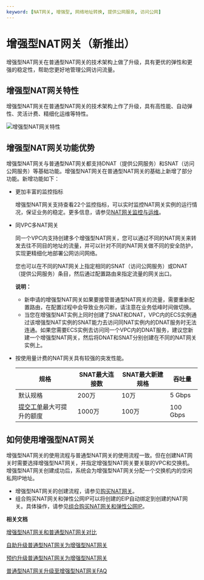```yaml
---
keyword: [NAT网关, 增强型, 网络地址转换, 提供公网服务, 访问公网]
---
```


# 增强型NAT网关（新推出）

增强型NAT网关在普通型NAT网关的技术架构上做了升级，具有更优的弹性和更强的稳定性，帮助您更好地管理公网访问流量。

## 增强型NAT网关特性

增强型NAT网关在普通型NAT网关的技术架构上作了升级，具有高性能、自动弹性、灵活计费、精细化运维等特性。

![增强型NAT网关特性](https://static-aliyun-doc.oss-accelerate.aliyuncs.com/assets/img/zh-CN/3082659951/p147923.png)

## 增强型NAT网关功能优势

增强型NAT网关与普通型NAT网关都支持DNAT（提供公网服务）和SNAT（访问公网服务）等基础功能。增强型NAT网关在普通型NAT网关的基础上新增了部分功能。新增功能如下：

-   更加丰富的监控指标

    增强型NAT网关支持查看22个监控指标，可以实时监控NAT网关实例的运行情况，保证业务的稳定。更多信息，请参见[NAT网关监控与运维](/cn.zh-CN/基本功能操作/NAT网关监控与运维.md)。

-   同VPC多NAT网关

    同一个VPC内支持创建多个增强型NAT网关，您可以通过不同的NAT网关来转发去往不同目的地址的流量，并可以针对不同的NAT网关做不同的安全防护，实现更精细化地部署公网访问网络。

    您也可以在不同的NAT网关上指定相同的SNAT（访问公网服务）或DNAT（提供公网服务）条目，然后通过配置路由来指定流量的网关出口。

    **说明：**

    -   新申请的增强型NAT网关如果要接管普通型NAT网关的流量，需要重新配置路由，在配置过程中会导致业务闪断，请注意在业务低峰时间做切换。
    -   当您在增强型NAT实例上同时创建了SNAT和DNAT，VPC内的ECS实例通过该增强型NAT实例的SNAT能力去访问同NAT实例内的DNAT服务时无法连通。如果您需要ECS实例去访问同一个VPC内的DNAT服务，建议您新建一个增强型NAT网关，然后将DNAT和SNAT分别创建在不同的NAT网关实例上。
-   按使用量计费的NAT网关具有较强的突发性能。

    |规格|SNAT最大连接数|SNAT最大新建规格|吞吐量|
    |--|---------|----------|---|
    |默认规格|200万|10万|5 Gbps|
    |[提交工单](https://selfservice.console.aliyun.com/ticket/category/natgw/today)最大可提升的额度|1000万|100万|100 Gbps|


## 如何使用增强型NAT网关

增强型NAT网关的使用流程与普通型NAT网关的使用流程一致。但在创建NAT网关时需要选择增强型NAT网关，并指定增强型NAT网关要关联的VPC和交换机。增强型NAT网关创建成功后，系统会为增强型NAT网关分配一个交换机内的空闲私网IP地址。

-   增强型NAT网关的创建流程，请参见[购买NAT网关](/cn.zh-CN/购买指南/购买NAT网关.md)。
-   组合购买NAT网关和弹性公网IP可以将创建的EIP自动绑定到创建的NAT网关。具体操作，请参见[组合购买NAT网关和弹性公网IP](/cn.zh-CN/购买指南/组合购买NAT网关和弹性公网IP.md)。

**相关文档**  


[增强型NAT网关和普通型NAT网关对比](/cn.zh-CN/增强型NAT网关/增强型NAT网关和普通型NAT网关对比.md)

[自助升级普通型NAT网关为增强型NAT网关](/cn.zh-CN/增强型NAT网关/自助升级普通型NAT网关为增强型NAT网关.md)

[预约升级普通型NAT网关为增强型NAT网关](/cn.zh-CN/增强型NAT网关/预约升级普通型NAT网关为增强型NAT网关.md)

[普通型NAT网关升级至增强型NAT网关FAQ](/cn.zh-CN/常见问题/普通型NAT网关升级至增强型NAT网关FAQ.md)

